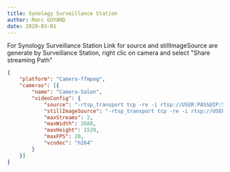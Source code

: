 ```yaml
---
title: Synology Surveillance Station
author: Marc GUYARD
date: 2020-03-01
---
```

For Synology Surveillance Station
Link for source and stillImageSource are generate by Surveillance Station, right clic on camera and select "Share streaming Path"

```json
{
	"platform": "Camera-ffmpeg",
	"cameras": [{
		"name": "Camera-Salon",
		"videoConfig": {
			"source": "-rtsp_transport tcp -re -i rtsp://USER:PASS@IP:554/Sms=CAMID.unicast",
			"stillImageSource": "-rtsp_transport tcp -re -i rtsp://USER:PASS@IP:554/Sms=CAMID.unicast -updatefirst",
			"maxStreams": 2,
			"maxWidth": 2688,
			"maxHeight": 1520,
			"maxFPS": 20,
			"vcodec": "h264"
		}
	}]
}
```
